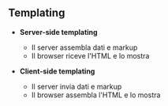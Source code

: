 ## Templating

* **Server-side templating**
  * Il server assembla dati e markup <!-- .element: class="fragment" data-fragment-index="1" -->
  * Il browser riceve l'HTML e lo mostra <!-- .element: class="fragment" data-fragment-index="1" -->

* **Client-side templating**
  * Il server invia dati e markup <!-- .element: class="fragment" data-fragment-index="2" -->
  * Il browser assembla l'HTML e lo mostra <!-- .element: class="fragment" data-fragment-index="2" -->
